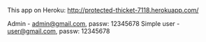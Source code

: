 This app on Heroku:
http://protected-thicket-7118.herokuapp.com/

Admin - admin@gmail.com, passw: 12345678
Simple user - user@gmail.com, passw: 12345678